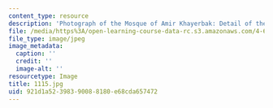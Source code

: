 ```yaml
---
content_type: resource
description: 'Photograph of the Mosque of Amir Khayerbak: Detail of the carved stonedome.'
file: /media/https%3A/open-learning-course-data-rc.s3.amazonaws.com/4-615-the-architecture-of-cairo-spring-2002/921d1a52398390088180e68cda657472_1115.jpg
file_type: image/jpeg
image_metadata:
  caption: ''
  credit: ''
  image-alt: ''
resourcetype: Image
title: 1115.jpg
uid: 921d1a52-3983-9008-8180-e68cda657472
---
```

